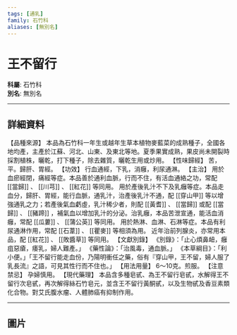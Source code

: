 ```yaml
---
tags: [通乳]
family: 石竹科
aliases: [無別名]
---
```


# 王不留行

**科屬**: 石竹科  
**別名**: 無別名  

---

## 詳細資料
【品種來源】
本品為石竹科一年生或越年生草本植物麥藍菜的成熟種子，全國各地均產，主產於江蘇、河北、山東、及東北等地。夏季果實成熟，果皮尚未開裂時採割植株，曬乾，打下種子，除去雜質，曬乾生用或炒用。
【性味歸經】
苦，平。歸肝、胃經。
【功效】
行血通經，下乳，消癰，利尿通淋。
【主治】
用於血瘀經閉，痛經等症。本品善於通利血脈，行而不住，有活血通絡之功，常配 [[當歸]] 、 [[川芎]] 、 [[紅花]] 等同用。
用於產後乳汁不下及乳癰等症。本品走血分，歸肝、胃經，能行血脈，通乳汁，治產後乳汁不通，配 [[穿山甲]] 等以增強通乳之力；若產後氣血虧虛，乳汁稀少者，則配 [[黃耆]] 、 [[當歸]] 或配 [[當歸]] 、 [[豬蹄]] ，補氣血以增加乳汁的分泌。治乳癰，本品苦泄宣通，能活血消癰，常配 [[瓜蔞]] 、 [[蒲公英]] 等同用。
用於熱淋、血淋、石淋等症。本品有利尿通淋作用，常配 [[石葦]] 、 [[瞿麥]] 等相須為用。
近年治前列腺炎，亦常用本品，配 [[紅花]] 、 [[敗醬草]] 等同用。
【文獻別錄】
《別錄》：「止心煩鼻衄，癰疽惡瘡，痿乳，婦人難產。」
《藥性論》：「治風毒，通血脈。」
《本草綱目》：「利小便。」「王不留行能走血份，乃陽明衝任之藥，俗有『穿山甲，王不留，婦人服了乳長流』之語，可見其性行而不住也。」
【用法用量】
6～10克。煎服。
【注意禁忌】
孕婦慎用。
【現代藥理】
本品含多種皂甙、為王不留行皂甙，水解得王不留行次皂甙，再次解得絲石竹皂元，並含王不留行黃酮甙，以及生物甙及香豆素類化合物。對艾氏腹水瘤、人體肺癌有抑制作用。

---

## 圖片
